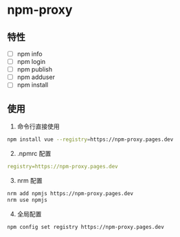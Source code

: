# npm-proxy

## 特性

-   [ ] npm info
-   [ ] npm login
-   [ ] npm publish
-   [ ] npm adduser
-   [ ] npm install

## 使用

1. 命令行直接使用

```bash
npm install vue --registry=https://npm-proxy.pages.dev
```

2. .npmrc 配置

```yml
registry=https://npm-proxy.pages.dev
```

3. nrm 配置

```bash
nrm add npmjs https://npm-proxy.pages.dev
nrm use npmjs
```

4. 全局配置

```bash
npm config set registry https://npm-proxy.pages.dev
```
